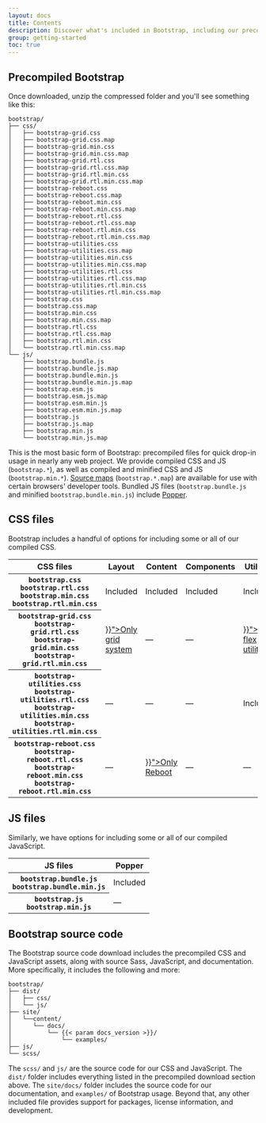 ```yaml
---
layout: docs
title: Contents
description: Discover what's included in Bootstrap, including our precompiled and source code flavors.
group: getting-started
toc: true
---
```


## Precompiled Bootstrap

Once downloaded, unzip the compressed folder and you'll see something like this:

<!-- NOTE: This info is intentionally duplicated in the README. Copy any changes made here over to the README too, but be sure to keep in mind to add the `dist` folder. -->

```text
bootstrap/
├── css/
│   ├── bootstrap-grid.css
│   ├── bootstrap-grid.css.map
│   ├── bootstrap-grid.min.css
│   ├── bootstrap-grid.min.css.map
│   ├── bootstrap-grid.rtl.css
│   ├── bootstrap-grid.rtl.css.map
│   ├── bootstrap-grid.rtl.min.css
│   ├── bootstrap-grid.rtl.min.css.map
│   ├── bootstrap-reboot.css
│   ├── bootstrap-reboot.css.map
│   ├── bootstrap-reboot.min.css
│   ├── bootstrap-reboot.min.css.map
│   ├── bootstrap-reboot.rtl.css
│   ├── bootstrap-reboot.rtl.css.map
│   ├── bootstrap-reboot.rtl.min.css
│   ├── bootstrap-reboot.rtl.min.css.map
│   ├── bootstrap-utilities.css
│   ├── bootstrap-utilities.css.map
│   ├── bootstrap-utilities.min.css
│   ├── bootstrap-utilities.min.css.map
│   ├── bootstrap-utilities.rtl.css
│   ├── bootstrap-utilities.rtl.css.map
│   ├── bootstrap-utilities.rtl.min.css
│   ├── bootstrap-utilities.rtl.min.css.map
│   ├── bootstrap.css
│   ├── bootstrap.css.map
│   ├── bootstrap.min.css
│   ├── bootstrap.min.css.map
│   ├── bootstrap.rtl.css
│   ├── bootstrap.rtl.css.map
│   ├── bootstrap.rtl.min.css
│   └── bootstrap.rtl.min.css.map
└── js/
    ├── bootstrap.bundle.js
    ├── bootstrap.bundle.js.map
    ├── bootstrap.bundle.min.js
    ├── bootstrap.bundle.min.js.map
    ├── bootstrap.esm.js
    ├── bootstrap.esm.js.map
    ├── bootstrap.esm.min.js
    ├── bootstrap.esm.min.js.map
    ├── bootstrap.js
    ├── bootstrap.js.map
    ├── bootstrap.min.js
    └── bootstrap.min.js.map
```

This is the most basic form of Bootstrap: precompiled files for quick drop-in usage in nearly any web project. We provide compiled CSS and JS (`bootstrap.*`), as well as compiled and minified CSS and JS (`bootstrap.min.*`). [Source maps](https://developers.google.com/web/tools/chrome-devtools/javascript/source-maps) (`bootstrap.*.map`) are available for use with certain browsers' developer tools. Bundled JS files (`bootstrap.bundle.js` and minified `bootstrap.bundle.min.js`) include [Popper](https://popper.js.org/).

## CSS files

Bootstrap includes a handful of options for including some or all of our compiled CSS.

<div class="table-responsive">
  <table class="table">
    <thead>
      <tr>
        <th scope="col">CSS files</th>
        <th scope="col">Layout</th>
        <th scope="col">Content</th>
        <th scope="col">Components</th>
        <th scope="col">Utilities</th>
      </tr>
    </thead>
    <tbody>
      <tr>
        <th scope="row">
          <div><code class="fw-normal text-nowrap">bootstrap.css</code></div>
          <div><code class="fw-normal text-nowrap">bootstrap.rtl.css</code></div>
          <div><code class="fw-normal text-nowrap">bootstrap.min.css</code></div>
          <div><code class="fw-normal text-nowrap">bootstrap.rtl.min.css</code></div>
        </th>
        <td>Included</td>
        <td>Included</td>
        <td>Included</td>
        <td>Included</td>
      </tr>
      <tr>
        <th scope="row">
          <div><code class="fw-normal text-nowrap">bootstrap-grid.css</code></div>
          <div><code class="fw-normal text-nowrap">bootstrap-grid.rtl.css</code></div>
          <div><code class="fw-normal text-nowrap">bootstrap-grid.min.css</code></div>
          <div><code class="fw-normal text-nowrap">bootstrap-grid.rtl.min.css</code></div>
        </th>
        <td><a class="link-secondary" href="{{< docsref "/layout/grid" >}}">Only grid system</a></td>
        <td class="text-muted">&mdash;</td>
        <td class="text-muted">&mdash;</td>
        <td><a class="link-secondary" href="{{< docsref "/utilities/flex" >}}">Only flex utilities</a></td>
      </tr>
      <tr>
        <th scope="row">
          <div><code class="fw-normal text-nowrap">bootstrap-utilities.css</code></div>
          <div><code class="fw-normal text-nowrap">bootstrap-utilities.rtl.css</code></div>
          <div><code class="fw-normal text-nowrap">bootstrap-utilities.min.css</code></div>
          <div><code class="fw-normal text-nowrap">bootstrap-utilities.rtl.min.css</code></div>
        </th>
        <td class="text-muted">&mdash;</td>
        <td class="text-muted">&mdash;</td>
        <td class="text-muted">&mdash;</td>
        <td>Included</td>
      </tr>
      <tr>
        <th scope="row">
          <div><code class="fw-normal text-nowrap">bootstrap-reboot.css</code></div>
          <div><code class="fw-normal text-nowrap">bootstrap-reboot.rtl.css</code></div>
          <div><code class="fw-normal text-nowrap">bootstrap-reboot.min.css</code></div>
          <div><code class="fw-normal text-nowrap">bootstrap-reboot.rtl.min.css</code></div>
        </th>
        <td class="text-muted">&mdash;</td>
        <td><a class="link-secondary" href="{{< docsref "/content/reboot" >}}">Only Reboot</a></td>
        <td class="text-muted">&mdash;</td>
        <td class="text-muted">&mdash;</td>
      </tr>
    </tbody>
  </table>
</div>

## JS files

Similarly, we have options for including some or all of our compiled JavaScript.

<div class="table-responsive">
  <table class="table">
    <thead>
      <tr>
        <th scope="col">JS files</th>
        <th scope="col">Popper</th>
      </tr>
    </thead>
    <tbody>
      <tr>
        <th scope="row">
          <div><code class="fw-normal text-nowrap">bootstrap.bundle.js</code></div>
          <div><code class="fw-normal text-nowrap">bootstrap.bundle.min.js</code></div>
        </th>
        <td>Included</td>
      </tr>
      <tr>
        <th scope="row">
          <div><code class="fw-normal text-nowrap">bootstrap.js</code></div>
          <div><code class="fw-normal text-nowrap">bootstrap.min.js</code></div>
        </th>
        <td class="text-muted">&mdash;</td>
      </tr>
    </tbody>
  </table>
</div>

## Bootstrap source code

The Bootstrap source code download includes the precompiled CSS and JavaScript assets, along with source Sass, JavaScript, and documentation. More specifically, it includes the following and more:

```text
bootstrap/
├── dist/
│   ├── css/
│   └── js/
├── site/
│   └──content/
│      └── docs/
│          └── {{< param docs_version >}}/
│              └── examples/
├── js/
└── scss/
```

The `scss/` and `js/` are the source code for our CSS and JavaScript. The `dist/` folder includes everything listed in the precompiled download section above. The `site/docs/` folder includes the source code for our documentation, and `examples/` of Bootstrap usage. Beyond that, any other included file provides support for packages, license information, and development.
